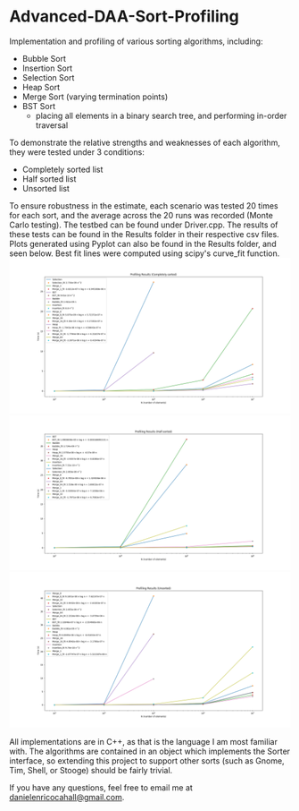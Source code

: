 # Advanced-DAA-Sort-Profiling
Implementation and profiling of various sorting algorithms, including:

* Bubble Sort
* Insertion Sort
* Selection Sort
* Heap Sort
* Merge Sort (varying termination points)
* BST Sort
  * placing all elements in a binary search tree, and performing in-order traversal
 
 To demonstrate the relative strengths and weaknesses of each algorithm, they were tested under 3 conditions:
 * Completely sorted list
 * Half sorted list
 * Unsorted list
 
 To ensure robustness in the estimate, each scenario was tested 20 times for each sort, and the average across the 20 runs was
 recorded (Monte Carlo testing). The testbed can be found under Driver.cpp. The results of these tests can be found in the Results folder in their respective csv files. Plots generated using Pyplot can also be found in the Results folder, and seen below. Best fit lines were computed using scipy's curve_fit function.
![alt text](https://github.com/danielenricocahall/Advanced-DAA-Sort-Profiling/blob/master/Results/Completely_Sorted_Results.png)
![alt text](https://github.com/danielenricocahall/Advanced-DAA-Sort-Profiling/blob/master/Results/Half_Sorted_Results.png)
 ![alt text](https://github.com/danielenricocahall/Advanced-DAA-Sort-Profiling/blob/master/Results/Unsorted_Results.png)

 
 All implementations are in C++, as that is the language I am most familiar with. The algorithms are contained in an object which implements the Sorter interface, so extending this project to support other sorts (such as Gnome, Tim, Shell, or Stooge) should be fairly trivial.
 
 If you have any questions, feel free to email me at danielenricocahall@gmail.com.
 

